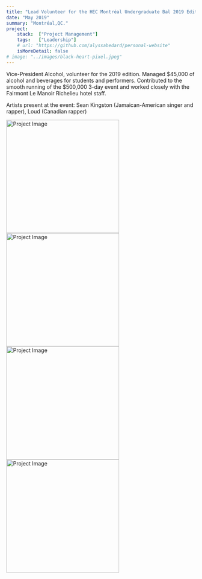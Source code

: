 ```yaml
---
title: "Lead Volunteer for the HEC Montréal Undergraduate Bal 2019 Edition"
date: "May 2019"
summary: "Montréal,QC."
project:
    stack:  ["Project Management"]
    tags:   ["Leadership"]
    # url: "https://github.com/alyssabedard/personal-website"
    isMoreDetail: false
# image: "../images/black-heart-pixel.jpeg"
---
```


<p>

Vice-President Alcohol, volunteer for the 2019 edition.
Managed $45,000 of alcohol and beverages for students and performers. Contributed to the smooth running of the $500,000 3-day event and worked closely with the Fairmont Le Manoir Richelieu hotel staff.
</p>
<p>Artists present at the event: Sean Kingston (Jamaican-American singer and rapper), Loud (Canadian rapper)</p>
<img src="https://www.images.alyssabedard.com/promobal1.JPG" alt="Project Image" style="width:300px">

<img src="https://www.images.alyssabedard.com/promobal2.JPG" alt="Project Image" style="width:300px">

<!-- <img src="https://www.images.alyssabedard.com/promobal3.HEIC" alt="Project Image" style="width:300px"> -->

<img src="https://www.images.alyssabedard.com/promobal4.jpg" alt="Project Image" style="width:300px">

<img src="https://www.images.alyssabedard.com/promobal5.JPG" alt="Project Image" style="width:300px">